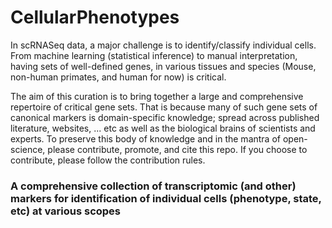 # CellularPhenotypes
In scRNASeq data, a major challenge is to identify/classify individual cells. From machine learning (statistical inference) to manual interpretation, having sets of well-defined genes, in various tissues and species (Mouse, non-human primates, and human for now) is critical. 

The aim of this curation is to bring together a large and comprehensive repertoire of critical gene sets. That is because many of such gene sets of canonical markers is domain-specific knowledge; spread across published literature, websites, ... etc as well as the biological brains of scientists and experts. To preserve this body of knowledge and in the mantra of open-science, please contribute, promote, and cite this repo. If you choose to contribute, please follow the contribution rules. 


### A comprehensive collection of transcriptomic (and other) markers for identification of individual cells (phenotype, state, etc) at various scopes



